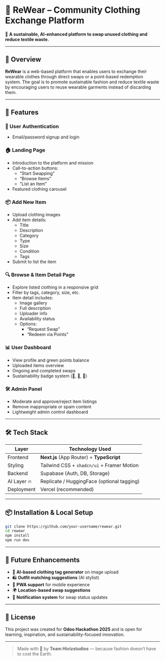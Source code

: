 # 👕 ReWear – Community Clothing Exchange Platform

🌱 **A sustainable, AI-enhanced platform to swap unused clothing and reduce textile waste.**

---

## 🚀 Overview

**ReWear** is a web-based platform that enables users to exchange their wearable clothes through direct swaps or a point-based redemption system. The goal is to promote sustainable fashion and reduce textile waste by encouraging users to reuse wearable garments instead of discarding them.

---

## 🌟 Features

### 👤 User Authentication
- Email/password signup and login

### 🏠 Landing Page
- Introduction to the platform and mission
- Call-to-action buttons:
  - “Start Swapping”
  - “Browse Items”
  - “List an Item”
- Featured clothing carousel

### 📦 Add New Item
- Upload clothing images
- Add item details:
  - Title
  - Description
  - Category
  - Type
  - Size
  - Condition
  - Tags
- Submit to list the item

### 🔍 Browse & Item Detail Page
- Explore listed clothing in a responsive grid
- Filter by tags, category, size, etc.
- Item detail includes:
  - Image gallery
  - Full description
  - Uploader info
  - Availability status
  - Options:
    - “Request Swap”
    - “Redeem via Points”

### 📊 User Dashboard
- View profile and green points balance
- Uploaded items overview
- Ongoing and completed swaps
- Sustainability badge system (🌱, 🌿, 🌳)

### 🛠️ Admin Panel
- Moderate and approve/reject item listings
- Remove inappropriate or spam content
- Lightweight admin control dashboard

---

## 🛠️ Tech Stack

| Layer        | Technology Used                            |
|--------------|---------------------------------------------|
| Frontend     | **Next.js** (App Router) + **TypeScript**   |
| Styling      | Tailwind CSS + `shadcn/ui` + Framer Motion |
| Backend      | Supabase (Auth, DB, Storage)               |
| AI Layer 🔥   | Replicate / HuggingFace (optional tagging) |
| Deployment   | Vercel (recommended)                        |

---

## 📦 Installation & Local Setup

```bash
git clone https://github.com/your-username/rewear.git
cd rewear
npm install
npm run dev
```
---

## 🧠 Future Enhancements

- 🤖 **AI-based clothing tag generator** on image upload  
- 🛍️ **Outfit matching suggestions** (AI stylist)  
- 📱 **PWA support** for mobile experience  
- 🌍 **Location-based swap suggestions**  
- 🔔 **Notification system** for swap status updates  

---

## 📃 License

This project was created for **Odoo Hackathon 2025** and is open for learning, inspiration, and sustainability-focused innovation.

---

> Made with 💚 by **Team Hivizstudios** — because fashion doesn’t have to cost the Earth.
